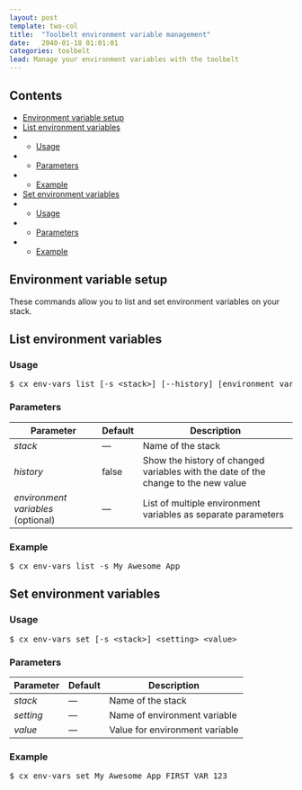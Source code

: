 ```yaml
---
layout: post
template: two-col
title:  "Toolbelt environment variable management"
date:   2040-01-18 01:01:01
categories: toolbelt
lead: Manage your environment variables with the toolbelt
---
```


<h2>Contents</h2>
<ul class="page-toc">
    <li><a href="#about">Environment variable setup</a></li>
	<li><a href="#list">List environment variables</a></li>
	        <li>
                <ul>
                <li><a href="#usage">Usage</a></li>
                </ul>
            </li>
            <li>
                <ul>
                <li><a href="#params">Parameters</a></li>
                </ul>
            </li>
            <li>
                <ul>
                <li><a href="#example">Example</a></li>
                </ul>
            </li>
	<li><a href="#set">Set environment variables</a></li>
	        <li>
                <ul>
                <li><a href="#usage2">Usage</a></li>
                </ul>
            </li>
            <li>
                <ul>
                <li><a href="#params2">Parameters</a></li>
                </ul>
            </li>
            <li>
                <ul>
                <li><a href="#example2">Example</a></li>
                </ul>
            </li>
</ul>

<h2 id="about">Environment variable setup</h2>
These commands allow you to list and set environment variables on your stack.

<h2 id="list">List environment variables</h2>
<h3 id="usage">Usage</h3>

<pre class="prettyprint">
$ cx env-vars list [-s &lt;stack&gt;] [--history] [environment_variables] 
</pre>

<h3 id="params">Parameters</h3>

<table class='table table-bordered table-striped table-small'>
    <thead>
        <tr>
            <th align="center">Parameter</th>
            <th align="center">Default</th>
            <th align="center">Description</th>
        </tr>
    </thead>
    <tbody>
        <tr>
            <td><i>stack</i></td>
            <td>&mdash;</td>
            <td>Name of the stack</td>
        </tr>
        <tr>
            <td><i>history</i></td>
            <td>false</td>
            <td>Show the history of changed variables with the date of the change to the new value</td>
        </tr>
        <tr>
            <td><i>environment variables</i> (optional)</td>
            <td>&mdash;</td>
            <td>List of multiple environment variables as separate parameters</td>
        </tr>
    </tbody>
</table>

<h3 id="example">Example</h3>

<pre class="prettyprint">
$ cx env-vars list -s My_Awesome_App
</pre>

<h2 id="set">Set environment variables</h2>
<h3 id="usage2">Usage</h3>

<pre class="prettyprint">
$ cx env-vars set [-s &lt;stack&gt;] &lt;setting&gt; &lt;value&gt;
</pre>

<h3 id="params2">Parameters</h3>

<table class='table table-bordered table-striped table-small'>
    <thead>
        <tr>
            <th align="center">Parameter</th>
            <th align="center">Default</th>
            <th align="center">Description</th>
        </tr>
    </thead>
    <tbody>
        <tr>
            <td><i>stack</i></td>
            <td>&mdash;</td>
            <td>Name of the stack</td>
        </tr>
        <tr>
            <td><i>setting</i></td>
            <td>&mdash;</td>
            <td>Name of environment variable</td>
        </tr>
        <tr>
            <td><i>value</i></td>
            <td>&mdash;</td>
            <td>Value for environment variable</td>
        </tr>
    </tbody>
</table>

<h3 id="example2">Example</h3>

<pre class="prettyprint">
$ cx env-vars set My_Awesome_App FIRST_VAR 123
</pre>